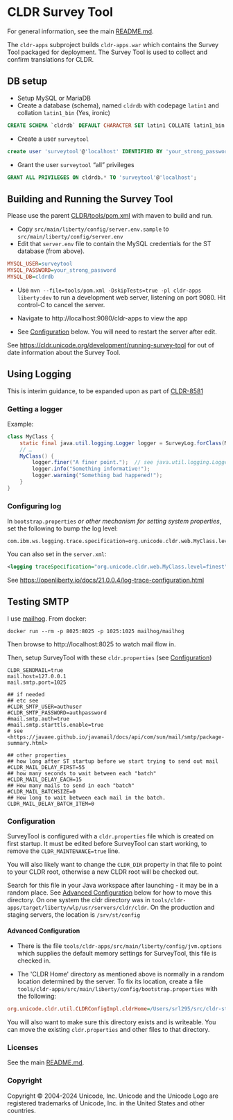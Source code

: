 # CLDR Survey Tool

For general information, see the main [README.md](../../README.md).

The `cldr-apps` subproject builds `cldr-apps.war` which contains the Survey Tool
packaged for deployment. The Survey Tool is used to collect and confirm translations
for CLDR.


## DB setup

- Setup MySQL or MariaDB
- Create a database (schema), named `cldrdb` with codepage `latin1` and collation `latin1_bin` (Yes, ironic)

```sql
CREATE SCHEMA `cldrdb` DEFAULT CHARACTER SET latin1 COLLATE latin1_bin ;
```

- Create a user `surveytool`

```sql
create user 'surveytool'@'localhost' IDENTIFIED BY 'your_strong_password';
```

- Grant the user `surveytool` “all” privileges

```sql
GRANT ALL PRIVILEGES ON cldrdb.* TO 'surveytool'@'localhost';
```

## Building and Running the Survey Tool

Please use the parent [CLDR/tools/pom.xml](../pom.xml) with maven to build and run.

- Copy `src/main/liberty/config/server.env.sample` to `src/main/liberty/config/server.env`
- Edit that `server.env` file to contain the MySQL credentials for the ST database (from above).

```ini
MYSQL_USER=surveytool
MYSQL_PASSWORD=your_strong_password
MYSQL_DB=cldrdb
```

- Use `mvn --file=tools/pom.xml -DskipTests=true -pl cldr-apps liberty:dev` to run a development
web server, listening on port 9080. Hit control-C to cancel the server.

- Navigate to http://localhost:9080/cldr-apps to view the app

- See [Configuration](#configuration) below. You will need to restart the server after edit.

See <https://cldr.unicode.org/development/running-survey-tool> for out of date information
about the Survey Tool.

## Using Logging

This is interim guidance, to be expanded upon as part of [CLDR-8581](https://unicode-org.atlassian.net/browse/CLDR-8581)

### Getting a logger

Example:

```java
class MyClass {
    static final java.util.logging.Logger logger = SurveyLog.forClass(MyClass.class);
    // …
    MyClass() {
        logger.finer("A finer point.");  // see java.util.logging.Logger docs
        logger.info("Something informative!");
        logger.warning("Something bad happened!");
    }
}
```

### Configuring log

In `bootstrap.properties` _or other mechanism for setting system properties_, set the following to bump the log level:

```properties
com.ibm.ws.logging.trace.specification=org.unicode.cldr.web.MyClass.level=finest
```

You can also set in the `server.xml`:

```xml
<logging traceSpecification="org.unicode.cldr.web.MyClass.level=finest"/>
```

See <https://openliberty.io/docs/21.0.0.4/log-trace-configuration.html>

## Testing SMTP

I use [mailhog](https://github.com/mailhog/MailHog). From docker:

```shell
docker run --rm -p 8025:8025 -p 1025:1025 mailhog/mailhog
```

Then browse to http://localhost:8025 to watch mail flow in.

Then, setup SurveyTool with these `cldr.properties` (see [Configuration](#configuration))

```properties
CLDR_SENDMAIL=true
mail.host=127.0.0.1
mail.smtp.port=1025

## if needed
## etc see
#CLDR_SMTP_USER=authuser
#CLDR_SMTP_PASSWORD=authpassword
#mail.smtp.auth=true
#mail.smtp.starttls.enable=true
# see <https://javaee.github.io/javamail/docs/api/com/sun/mail/smtp/package-summary.html>

## other properties
## how long after ST startup before we start trying to send out mail
#CLDR_MAIL_DELAY_FIRST=55
## how many seconds to wait between each "batch"
#CLDR_MAIL_DELAY_EACH=15
## How many mails to send in each "batch"
#CLDR_MAIL_BATCHSIZE=0
## How long to wait between each mail in the batch.
CLDR_MAIL_DELAY_BATCH_ITEM=0
```

### Configuration

SurveyTool is configured with a `cldr.properties` file which is created on first startup. It must be edited before
SurveyTool can start working, to remove the `CLDR_MAINTENANCE=true` line.

You will also likely want to change the `CLDR_DIR` property in that file to point to your CLDR root, otherwise a new CLDR root will be checked out.

Search for this file in your Java workspace after launching - it may be in a random place. See [Advanced Configuration](#advanced-configuration) below for how to move this directory. On one system the cldr directory was in `tools/cldr-apps/target/liberty/wlp/usr/servers/cldr/cldr`.  On the production and staging servers, the location is `/srv/st/config`


#### Advanced Configuration

- There is the file `tools/cldr-apps/src/main/liberty/config/jvm.options` which supplies the default memory settings for SurveyTool, this file is checked in.

- The 'CLDR Home' directory as mentioned above is normally in a random location determined by the server. To fix its location, create a file `tools/cldr-apps/src/main/liberty/config/bootstrap.properties` with the following:

```ini
org.unicode.cldr.util.CLDRConfigImpl.cldrHome=/Users/srl295/src/cldr-st/config
```

You will also want to make sure this directory exists and is writeable. You can move the existing `cldr.properties` and other files to that directory.

### Licenses

See the main [README.md](../../README.md).

### Copyright

Copyright © 2004-2024 Unicode, Inc. Unicode and the Unicode Logo are registered trademarks of Unicode, Inc. in the United States and other countries.
